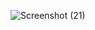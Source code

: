 ![Screenshot (21)](https://github.com/Sakib-lite/DevOps_Notes/assets/77607002/d24a3af1-21a3-422d-948a-8368e04bf6ac)